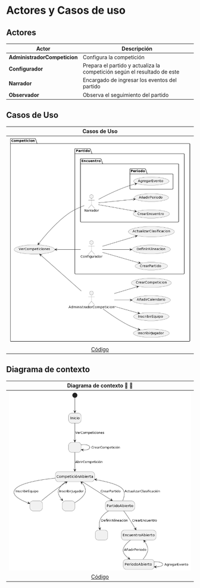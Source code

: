 # Actores y Casos de uso

## Actores

<div align="center">

|Actor|Descripción
|-|-
|**AdministradorCompeticion**|Configura la competición
|**Configurador**|Prepara el partido y actualiza la competición según el resultado de este
|**Narrador**|Encargado de ingresar los eventos del partido
|**Observador**|Observa el seguimiento del partido

</div>

## Casos de Uso

<div align="center">

|Casos de Uso
|:-:
|![](Images/CasosDeUso.png)
|[Código](CódigosUML/CasosDeUso.puml)

</div>

## Diagrama de contexto

<div align="center">

|Diagrama de contexto :nut_and_bolt: :hammer:
|:-:
|![](Images/DiagramaContexto.png)
|[Código](DiagramaContexto/CasosDeUso.puml)

</div>
